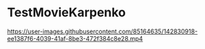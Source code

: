 # TestMovieKarpenko

https://user-images.githubusercontent.com/85164635/142830918-ee1387f6-4039-41af-8be3-472f384c8e28.mp4
